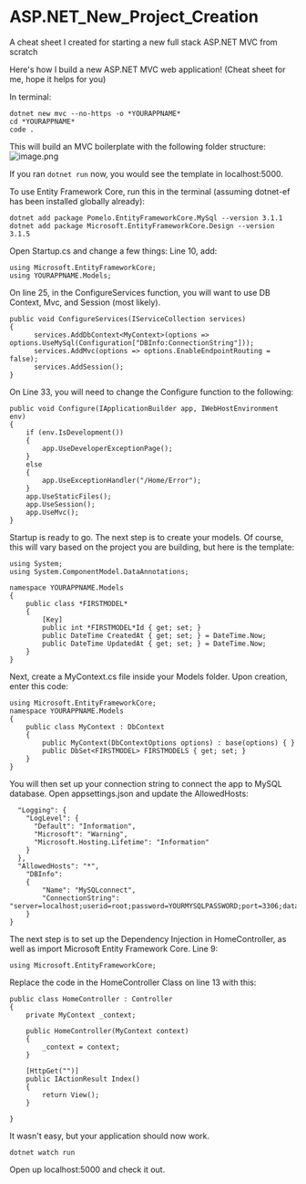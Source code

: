 # ASP.NET_New_Project_Creation
A cheat sheet I created for starting a new full stack ASP.NET MVC from scratch


Here's how I build a new ASP.NET MVC web application! (Cheat sheet for me, hope it helps for you)

In terminal:
```
dotnet new mvc --no-https -o *YOURAPPNAME*
cd *YOURAPPNAME*
code .
```
This will build an MVC boilerplate with the following folder structure:
![image.png](https://boostnote.io/api/teams/1JJM5Mg-T/files/4896dd3b7893ef9e75e2d3444d87cb5acf7b9ec3edc8f9b72551b39555d70789-image.png)

If you ran ```dotnet run``` now, you would see the template in localhost:5000. 

To use Entity Framework Core, run this in the terminal (assuming dotnet-ef has been installed globally already):
```
dotnet add package Pomelo.EntityFrameworkCore.MySql --version 3.1.1
dotnet add package Microsoft.EntityFrameworkCore.Design --version 3.1.5
```

Open Startup.cs and change a few things:
Line 10, add:

```
using Microsoft.EntityFrameworkCore;
using YOURAPPNAME.Models;
```

On line 25, in the ConfigureServices function, you will want to use DB Context, Mvc, and Session (most likely).
```
public void ConfigureServices(IServiceCollection services)
{
      services.AddDbContext<MyContext>(options => options.UseMySql(Configuration["DBInfo:ConnectionString"]));  
      services.AddMvc(options => options.EnableEndpointRouting = false);
      services.AddSession();  
}

```

On Line 33, you will need to change the Configure function to the following: 
```
public void Configure(IApplicationBuilder app, IWebHostEnvironment env)
{
    if (env.IsDevelopment())
    {
        app.UseDeveloperExceptionPage();
    }
    else
    {
        app.UseExceptionHandler("/Home/Error");
    }
    app.UseStaticFiles();
    app.UseSession();
    app.UseMvc();
}
```

Startup is ready to go. The next step is to create your models. Of course, this will vary based on the project you are building, but here is the template:
```
using System;
using System.ComponentModel.DataAnnotations;

namespace YOURAPPNAME.Models
{
    public class *FIRSTMODEL*
    {
        [Key]
        public int *FIRSTMODEL*Id { get; set; }
        public DateTime CreatedAt { get; set; } = DateTime.Now;
        public DateTime UpdatedAt { get; set; } = DateTime.Now;
    }
}
```

Next, create a MyContext.cs file inside your Models folder. Upon creation, enter this code:
```
using Microsoft.EntityFrameworkCore;
namespace YOURAPPNAME.Models
{
    public class MyContext : DbContext
    {
        public MyContext(DbContextOptions options) : base(options) { }
        public DbSet<FIRSTMODEL> FIRSTMODELS { get; set; }
    }
}   
```

You will then set up your connection string to connect the app to MySQL database. Open appsettings.json and update the AllowedHosts:
```{
  "Logging": {
    "LogLevel": {
      "Default": "Information",
      "Microsoft": "Warning",
      "Microsoft.Hosting.Lifetime": "Information"
    }
  },
  "AllowedHosts": "*",
    "DBInfo":
    {
        "Name": "MySQLconnect",
        "ConnectionString": "server=localhost;userid=root;password=YOURMYSQLPASSWORD;port=3306;database=YOURDBNAME;SslMode=None"
    }
}
```

The next step is to set up the Dependency Injection in HomeController, as well as import Microsoft Entity Framework Core. 
Line 9:

```
using Microsoft.EntityFrameworkCore;
```

Replace the code in the HomeController Class on line 13 with this:
```
public class HomeController : Controller
{
    private MyContext _context;

    public HomeController(MyContext context)
    {
        _context = context;
    }

    [HttpGet("")]
    public IActionResult Index()
    {
        return View();
    }

}

```

It wasn't easy, but your application should now work. 

```dotnet watch run```

Open up localhost:5000 and check it out.
